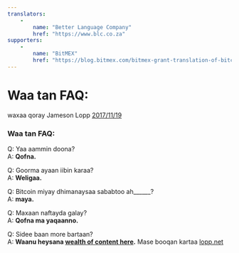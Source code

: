 ```yaml
---
translators: 
    - 
        name: "Better Language Company"
        href: "https://www.blc.co.za"
supporters: 
    - 
        name: "BitMEX"
        href: "https://blog.bitmex.com/bitmex-grant-translation-of-bitcoin-content-into-african-languages/"
---
```

# Waa tan FAQ:

waxaa qoray Jameson Lopp [2017/11/19](https://twitter.com/lopp/status/932350908461133825)

<LanguageDropdown/>

### Waa tan FAQ:

Q: Yaa aammin doona?  
A: **Qofna.**

Q: Goorma ayaan iibin karaa?  
A: **Weligaa.**

Q: Bitcoin miyay dhimanaysaa sababtoo ah______?  
A: **maya.**

Q: Maxaan naftayda galay?  
A: **Qofna ma yaqaanno.**


Q: Sidee baan more bartaan?  
A: **Waanu heysana [wealth of content here](/int/en/translations/).** Mase booqan kartaa [lopp.net](https://www.lopp.net/bitcoin-information.html)
